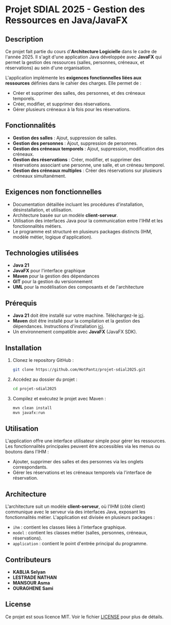 # Projet SDIAL 2025 - Gestion des Ressources en Java/JavaFX

## Description

Ce projet fait partie du cours d'**Architecture Logicielle** dans le cadre de l'année 2025. Il s'agit d'une application Java développée avec **JavaFX** qui permet la gestion des ressources (salles, personnes, créneaux, et réservations) au sein d'une organisation.

L'application implémente les **exigences fonctionnelles liées aux ressources** définies dans le cahier des charges. Elle permet de :
- Créer et supprimer des salles, des personnes, et des créneaux temporels.
- Créer, modifier, et supprimer des réservations.
- Gérer plusieurs créneaux à la fois pour les réservations.

## Fonctionnalités

- **Gestion des salles** : Ajout, suppression de salles.
- **Gestion des personnes** : Ajout, suppression de personnes.
- **Gestion des créneaux temporels** : Ajout, suppression, modification des créneaux.
- **Gestion des réservations** : Créer, modifier, et supprimer des réservations associant une personne, une salle, et un créneau temporel.
- **Gestion des créneaux multiples** : Créer des réservations sur plusieurs créneaux simultanément.

## Exigences non fonctionnelles

- Documentation détaillée incluant les procédures d'installation, désinstallation, et utilisation.
- Architecture basée sur un modèle **client-serveur**.
- Utilisation des interfaces Java pour la communication entre l'IHM et les fonctionnalités métiers.
- Le programme est structuré en plusieurs packages distincts (IHM, modèle métier, logique d'application).

## Technologies utilisées

- **Java 21**
- **JavaFX** pour l'interface graphique
- **Maven** pour la gestion des dépendances
- **GIT** pour la gestion du versionnement
- **UML** pour la modélisation des composants et de l'architecture

## Prérequis

- **Java 21** doit être installé sur votre machine. Téléchargez-le [ici](https://www.oracle.com/java/technologies/javase-jdk21-downloads.html).
- **Maven** doit être installé pour la compilation et la gestion des dépendances. Instructions d'installation [ici](https://maven.apache.org/install.html).
- Un environnement compatible avec **JavaFX** (JavaFX SDK).

## Installation

1. Clonez le repository GitHub :
    ```bash
    git clone https://github.com/HotPantz/projet-sdial2025.git
    ```
2. Accédez au dossier du projet :
    ```bash
    cd projet-sdial2025
    ```
3. Compilez et exécutez le projet avec Maven :
    ```bash
    mvn clean install
    mvn javafx:run
    ```

## Utilisation

L'application offre une interface utilisateur simple pour gérer les ressources. Les fonctionnalités principales peuvent être accessibles via les menus ou boutons dans l'IHM :
- Ajouter, supprimer des salles et des personnes via les onglets correspondants.
- Gérer les réservations et les créneaux temporels via l'interface de réservation.

## Architecture

L'architecture suit un modèle **client-serveur**, où l'IHM (côté client) communique avec le serveur via des interfaces Java, exposant les fonctionnalités métier. L'application est divisée en plusieurs packages :
- `ihm` : contient les classes liées à l'interface graphique.
- `model` : contient les classes métier (salles, personnes, créneaux, réservations).
- `application` : contient le point d'entrée principal du programme.

## Contributeurs

- **KABLIA Selyan**
- **LESTRADE NATHAN**
- **MANSOUR Asma**
- **OURAGHENE Sami**

## License

Ce projet est sous licence MIT. Voir le fichier [LICENSE](LICENSE) pour plus de détails.
